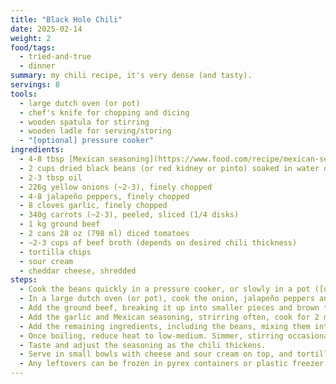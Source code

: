 ```yaml
---
title: "Black Hole Chili"
date: 2025-02-14
weight: 2
food/tags:
  - tried-and-true
  - dinner
summary: my chili recipe, it's very dense (and tasty).
servings: 8
tools:
  - large dutch oven (or pot)
  - chef's knife for chopping and dicing
  - wooden spatula for stirring
  - wooden ladle for serving/storing
  - "[optional] pressure cooker"
ingredients:
  - 4-8 tbsp [Mexican seasoning](https://www.food.com/recipe/mexican-seasoning-mix-456146)
  - 2 cups dried black beans (or red kidney or pinto) soaked in water overnight
  - 2-3 tbsp oil
  - 226g yellow onions (~2-3), finely chopped
  - 4-8 jalapeño peppers, finely chopped
  - 8 cloves garlic, finely chopped
  - 340g carrots (~2-3), peeled, sliced (1/4 disks)
  - 1 kg ground beef
  - 2 cans 28 oz (798 ml) diced tomatoes
  - ~2-3 cups of beef broth (depends on desired chili thickness)
  - tortilla chips
  - sour cream
  - cheddar cheese, shredded
steps:
  - Cook the beans quickly in a pressure cooker, or slowly in a pot ([don't poison yourself!](https://www.canada.ca/en/health-canada/services/food-nutrition/food-safety/chemical-contaminants/natural-toxins/lectins-legumes.html)) or use canned beans (drained and rinsed).
  - In a large dutch oven (or pot), cook the onion, jalapeño peppers and carrots in 2-3 tbsp of **oil** at medium-high heat until they become soft. Season with salt and pepper.
  - Add the ground beef, breaking it up into smaller pieces and brown thoroughly (you shouldn't be able to see any pink meat).
  - Add the garlic and Mexican seasoning, strirring often, cook for 2 more minutes.
  - Add the remaining ingredients, including the beans, mixing them into the chili and bring it to a boil over high heat.
  - Once boiling, reduce heat to low-medium. Simmer, stirring occasionally, until chili thickens (thicker than soup but thinner than yogurt).
  - Taste and adjust the seasoning as the chili thickens.
  - Serve in small bowls with cheese and sour cream on top, and tortilla chips alongside for dipping.
  - Any leftovers can be frozen in pyrex containers or plastic freezer bags. Eat within 3+ months ideally.
---
```

